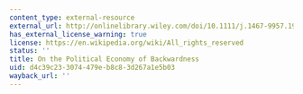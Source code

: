 ```yaml
---
content_type: external-resource
external_url: http://onlinelibrary.wiley.com/doi/10.1111/j.1467-9957.1952.tb00830.x/abstract
has_external_license_warning: true
license: https://en.wikipedia.org/wiki/All_rights_reserved
status: ''
title: On the Political Economy of Backwardness
uid: d4c39c23-3074-479e-b8c8-3d267a1e5b03
wayback_url: ''
---
```

